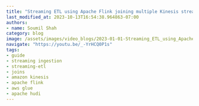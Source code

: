 ```yaml
---
title: "Streaming ETL using Apache Flink joining multiple Kinesis streams | Demo"
last_modified_at: 2023-10-13T16:54:38.964863-07:00
authors:
- name: Soumil Shah
category: blog
image: /assets/images/video_blogs/2023-01-01-Streaming_ETL_using_Apache_Flink_joining_multiple_Kinesis_streams_Demo.png
navigate: "https://youtu.be/_-YrHCQ0P1s"
tags:
- guide
- streaming ingestion
- streaming-etl
- joins
- amazon kinesis
- apache flink
- aws glue
- apache hudi
---
```

